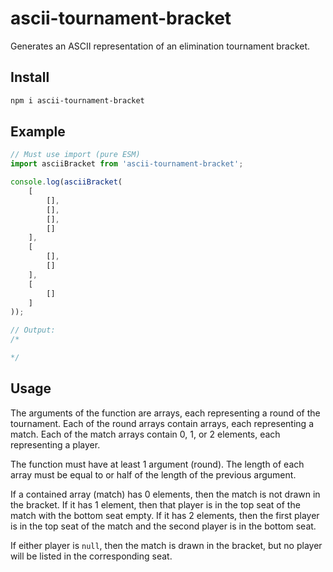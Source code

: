 # ascii-tournament-bracket
Generates an ASCII representation of an elimination tournament bracket.

## Install
```bash
npm i ascii-tournament-bracket
```

## Example
```js
// Must use import (pure ESM)
import asciiBracket from 'ascii-tournament-bracket';

console.log(asciiBracket(
    [
        [],
        [],
        [],
        []
    ],
    [
        [],
        []
    ],
    [
        []
    ]
));

// Output:
/*

*/
```

## Usage
The arguments of the function are arrays, each representing a round of the tournament. Each of the round arrays contain arrays, each representing a match. Each of the match arrays contain 0, 1, or 2 elements, each representing a player.

The function must have at least 1 argument (round). The length of each array must be equal to or half of the length of the previous argument.

If a contained array (match) has 0 elements, then the match is not drawn in the bracket. If it has 1 element, then that player is in the top seat of the match with the bottom seat empty. If it has 2 elements, then the first player is in the top seat of the match and the second player is in the bottom seat.

If either player is `null`, then the match is drawn in the bracket, but no player will be listed in the corresponding seat.
